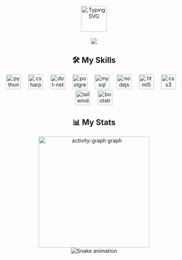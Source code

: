 <p align="center">
    <a href="https://git.io/typing-svg">
        <img src="https://readme-typing-svg.demolab.com?font=JetBrains+Mono&size=16&duration=2000&pause=2000&color=3BF7B0&center=true&vCenter=true&multiline=true&random=false&width=435&lines=Hi+there+%F0%9F%91%8B+I'm+Oustery;Student+%7C+Software+Engineer+%7C+Programmer" height="70" alt="Typing SVG"/>
    </a>
    <br/>
    <br/>
    <a href="https://github.com/oustery">
        <img src="https://github-stats-alpha.vercel.app/api?username=oustery&cc=22272e&tc=3BF7B0&ic=fff&bc=0000">
    </a>
</p>


<h2 align="center">🛠 My Skills</h2>

<div align="center">
  <img src="https://skillicons.dev/icons?i=py" height="40" alt="python logo"  />
  <img width="12" />
  <img src="https://skillicons.dev/icons?i=cs" height="40" alt="csharp logo"  />
  <img width="12" />
  <img src="https://skillicons.dev/icons?i=dotnet" height="40" alt="dot-net logo"  />
  <img width="12" />
  <img src="https://skillicons.dev/icons?i=postgres" height="40" alt="postgresql logo"  />
  <img width="12" />
  <img src="https://skillicons.dev/icons?i=mysql" height="40" alt="mysql logo"  />
  <img width="12" />
  <img src="https://skillicons.dev/icons?i=nodejs" height="40" alt="nodejs logo"  />
  <img width="12" />
  <img src="https://skillicons.dev/icons?i=html" height="40" alt="html5 logo"  />
  <img width="12" />
  <img src="https://skillicons.dev/icons?i=css" height="40" alt="css3 logo"  />
  <img width="12" />
  <img src="https://skillicons.dev/icons?i=tailwind" height="40" alt="tailwindcss logo"  />
  <img width="12" />
  <img src="https://skillicons.dev/icons?i=bootstrap" height="40" alt="bootstrap logo"  />
</div>

<h2 align="center">📊 My Stats</h2>

<div align="center">
  <img src="https://github-readme-activity-graph.vercel.app/graph?username=oustery&radius=16&theme=github-dark-dimmed&area=true&order=5&hide_border=true" height="300" alt="activity-graph graph"  />
  <br/>
  <img src="https://raw.githubusercontent.com/oustery/oustery/output/snake.svg" alt="Snake animation" />
</div>
